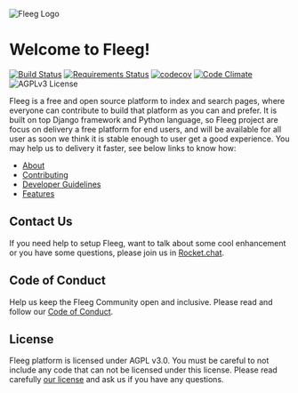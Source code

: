 ![Fleeg Logo](https://raw.githubusercontent.com/Fleeg/fleeg-platform/master/common/static/img/logo.png)

# Welcome to Fleeg!
[![Build Status](https://travis-ci.org/Fleeg/fleeg-platform.svg?branch=master)](https://travis-ci.org/Fleeg/fleeg-platform)
[![Requirements Status](https://requires.io/github/Fleeg/fleeg-platform/requirements.svg?branch=master)](https://requires.io/github/Fleeg/fleeg-platform/requirements/?branch=master)
[![codecov](https://codecov.io/gh/Fleeg/fleeg-platform/branch/master/graph/badge.svg)](https://codecov.io/gh/Fleeg/fleeg-platform)
[![Code Climate](https://codeclimate.com/github/Fleeg/fleeg-platform/badges/gpa.svg)](https://codeclimate.com/github/Fleeg/fleeg-platform)
![AGPLv3 License](https://img.shields.io/badge/license-AGPLv3-green.svg)

Fleeg is a free and open source platform to index and search pages, where everyone can contribute to build that platform as you can and prefer. It is built on top Django framework and Python language, so Fleeg project are focus on delivery a free platform for end users, and will be available for all user as soon we think it is stable enough to user get a good experience. You may help us to delivery it faster, see below links to know how:

* [About](https://github.com/Fleeg/fleeg-platform/wiki/About)
* [Contributing](https://github.com/Fleeg/fleeg-platform/blob/master/CONTRIBUTING.md)
* [Developer Guidelines](https://github.com/Fleeg/fleeg-platform/wiki/Developer-Guidelines)
* [Features](https://github.com/Fleeg/fleeg-platform/wiki/Features)

## Contact Us
If you need help to setup Fleeg, want to talk about some cool enhancement or you have some questions, please join us in [Rocket.chat](http://fleeg.rocket.chat/).

## Code of Conduct
Help us keep the Fleeg Community open and inclusive. Please read and follow our [Code of Conduct](https://github.com/Fleeg/fleeg-platform/blob/master/CODE_OF_CONDUCT.md).

## License
Fleeg platform is licensed under AGPL v3.0. You must be careful to not include any code that can not be licensed under this license.
Please read carefully [our license](https://github.com/Fleeg/fleeg-platform/blob/master/LICENSE) and ask us if you have any questions.
